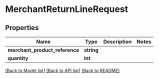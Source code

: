 # MerchantReturnLineRequest

## Properties
Name | Type | Description | Notes
------------ | ------------- | ------------- | -------------
**merchant_product_reference** | **string** |  | 
**quantity** | **int** |  | 

[[Back to Model list]](../README.md#documentation-for-models) [[Back to API list]](../README.md#documentation-for-api-endpoints) [[Back to README]](../README.md)


